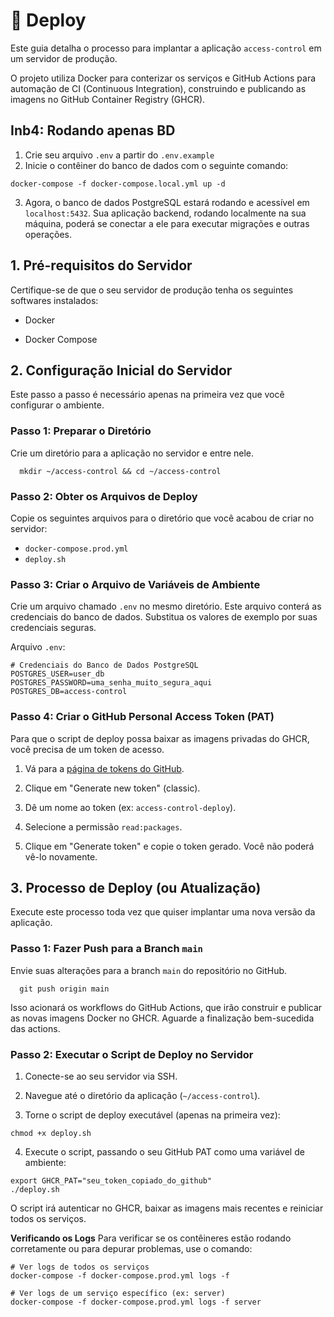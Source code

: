 # 🚀 Deploy
Este guia detalha o processo para implantar a aplicação `access-control` em um servidor de produção.

O projeto utiliza Docker para conterizar os serviços e GitHub Actions para automação de CI (Continuous Integration), construindo e publicando as imagens no GitHub Container Registry (GHCR).

## Inb4: Rodando apenas BD
1. Crie seu arquivo `.env` a partir do `.env.example`
2. Inicie o contêiner do banco de dados com o seguinte comando:

```
docker-compose -f docker-compose.local.yml up -d
```
3.  Agora, o banco de dados PostgreSQL estará rodando e acessível em `localhost:5432`. Sua aplicação backend, rodando localmente na sua máquina, poderá se conectar a ele para executar migrações e outras operações.

## 1. Pré-requisitos do Servidor
Certifique-se de que o seu servidor de produção tenha os seguintes softwares instalados:

- Docker

- Docker Compose

## 2. Configuração Inicial do Servidor
Este passo a passo é necessário apenas na primeira vez que você configurar o ambiente.

### Passo 1: Preparar o Diretório
Crie um diretório para a aplicação no servidor e entre nele.

```
  mkdir ~/access-control && cd ~/access-control
```

### Passo 2: Obter os Arquivos de Deploy
Copie os seguintes arquivos para o diretório que você acabou de criar no servidor:

- `docker-compose.prod.yml`
- `deploy.sh`

### Passo 3: Criar o Arquivo de Variáveis de Ambiente
Crie um arquivo chamado `.env` no mesmo diretório. Este arquivo conterá as credenciais do banco de dados. Substitua os valores de exemplo por suas credenciais seguras.

Arquivo `.env`:

```
# Credenciais do Banco de Dados PostgreSQL
POSTGRES_USER=user_db
POSTGRES_PASSWORD=uma_senha_muito_segura_aqui
POSTGRES_DB=access-control
```

### Passo 4: Criar o GitHub Personal Access Token (PAT)
Para que o script de deploy possa baixar as imagens privadas do GHCR, você precisa de um token de acesso.

1. Vá para a [página de tokens do GitHub](https://github.com/settings/tokens).

1. Clique em "Generate new token" (classic).

1. Dê um nome ao token (ex: `access-control-deploy`).

1. Selecione a permissão `read:packages`.

1. Clique em "Generate token" e copie o token gerado. Você não poderá vê-lo novamente.

## 3. Processo de Deploy (ou Atualização)
Execute este processo toda vez que quiser implantar uma nova versão da aplicação.

### Passo 1: Fazer Push para a Branch `main`
Envie suas alterações para a branch `main` do repositório no GitHub.

```
  git push origin main
```

Isso acionará os workflows do GitHub Actions, que irão construir e publicar as novas imagens Docker no GHCR. Aguarde a finalização bem-sucedida das actions.

### Passo 2: Executar o Script de Deploy no Servidor
1. Conecte-se ao seu servidor via SSH.

1. Navegue até o diretório da aplicação (`~/access-control`).

1. Torne o script de deploy executável (apenas na primeira vez):

```
chmod +x deploy.sh
```

4. Execute o script, passando o seu GitHub PAT como uma variável de ambiente:

```
export GHCR_PAT="seu_token_copiado_do_github"
./deploy.sh
```

O script irá autenticar no GHCR, baixar as imagens mais recentes e reiniciar todos os serviços.

**Verificando os Logs**
Para verificar se os contêineres estão rodando corretamente ou para depurar problemas, use o comando:

```
# Ver logs de todos os serviços
docker-compose -f docker-compose.prod.yml logs -f

# Ver logs de um serviço específico (ex: server)
docker-compose -f docker-compose.prod.yml logs -f server
```